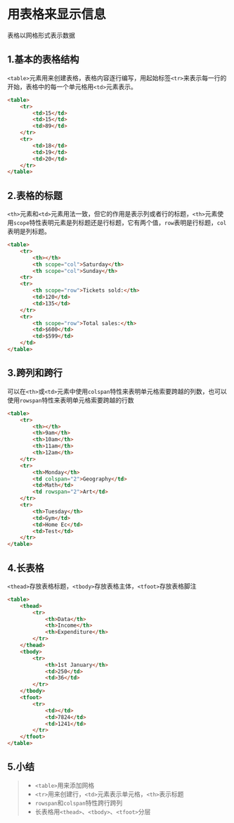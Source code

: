 # 用表格来显示信息

表格以网格形式表示数据

## 1.基本的表格结构

`<table>`元素用来创建表格，表格内容逐行编写，用起始标签`<tr>`来表示每一行的开始，表格中的每一个单元格用`<td>`元素表示。

```html
<table>
    <tr>
        <td>15</td>
        <td>15</td>
        <td>89</td>
    </tr>
    <tr>
        <td>18</td>
        <td>19</td>
        <td>20</td>
    </tr>
</table>
```

## 2.表格的标题

`<th>`元素和`<td>`元素用法一致，但它的作用是表示列或者行的标题，`<th>`元素使用`scope`特性表明元素是列标题还是行标题，它有两个值，`row`表明是行标题，`col`表明是列标题。

```html
<table>
    <tr>
        <th></th>
        <th scope="col">Saturday</th>
        <th scope="col">Sunday</th>
    <tr>
    <tr>
        <th scope="row">Tickets sold:</th>
        <td>120</td>
        <td>135</td>
    </tr>
    <tr>
        <th scope="row">Total sales:</th>
        <td>$600</td>
        <td>$599</td>
    </td>
</table>
```

## 3.跨列和跨行

可以在`<th>`或`<td>`元素中使用`colspan`特性来表明单元格索要跨越的列数，也可以使用`rowspan`特性来表明单元格索要跨越的行数

```html
<table>
    <tr>
        <th></th>
        <th>9am</th>
        <th>10am</th>
        <th>11am</th>
        <th>12am</th>
    </tr>
    <tr>
        <th>Monday</th>
        <td colspan="2">Geography</td>
        <td>Math</td>
        <td rowspan="2">Art</td>
    </tr>
    <tr>
        <th>Tuesday</th>
        <td>Gym</td>
        <td>Home Ec</td>
        <td>Test</td>
    </tr>
</table>
```

## 4.长表格

`<thead>`存放表格标题，`<tbody>`存放表格主体，`<tfoot>`存放表格脚注

```html
<table>
    <thead>
        <tr>
            <th>Data</th>
            <th>Income</th>
            <th>Expenditure</th>
        </tr>
    </thead>
    <tbody>
        <tr>
            <th>1st January</th>
            <td>250</td>
            <td>36</td>
        </tr>
    </tbody>
    <tfoot>
        <tr>
            <td></td>
            <td>7824</td>
            <td>1241</td>
        </tr>
    </tfoot>
</table>
```

## 5.小结

>* `<table>`用来添加网格
>* `<tr>`用来创建行，`<td>`元素表示单元格，`<th>`表示标题
>* `rowspan`和`colspan`特性跨行跨列
>* 长表格用`<thead>`、`<tbody>`、`<tfoot>`分层
